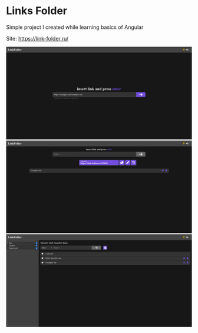 # Links Folder

Simple project I created while learning basics of Angular

Site: https://link-folder.ru/

![No login](/1.png?raw=true)
![No login with link](/2.png?raw=true)
![Logged](/3.png?raw=true)
